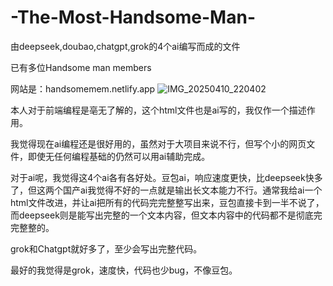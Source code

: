 # -The-Most-Handsome-Man-
由deepseek,doubao,chatgpt,grok的4个ai编写而成的文件

已有多位Handsome man members

网站是：handsomemem.netlify.app
![IMG_20250410_220402](https://github.com/user-attachments/assets/f712215a-ce84-42d1-a574-a3fe3c9b9378)

本人对于前端编程是亳无了解的，这个html文件也是ai写的，我仅作一个描述作用。

我觉得现在ai编程还是很好用的，虽然对于大项目来说不行，但写个小的网页文件，即使无任何编程基础的仍然可以用ai辅助完成。

对于ai呢，我觉得这4个ai各有各好处。豆包ai，响应速度更快，比deepseek快多了，但这两个国产ai我觉得不好的一点就是输出长文本能力不行。通常我给ai一个html文件改进，并让ai把所有的代码完完整整写出来，豆包直接卡到一半不说了，而deepseek则是能写出完整的一个文本内容，但文本内容中的代码都不是彻底完完整整的。

grok和Chatgpt就好多了，至少会写出完整代码。

最好的我觉得是grok，速度快，代码也少bug，不像豆包。
